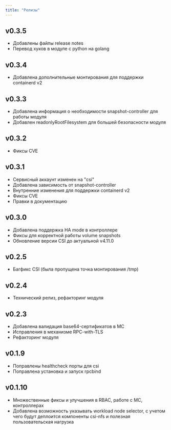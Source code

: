 ```yaml
---
title: "Релизы"
---
```


## v0.3.5

* Добавлены файлы release notes
* Перевод хуков в модуле c python на golang

## v0.3.4

* Добавлена дополнительные монтирования для поддержки containerd v2

## v0.3.3

* Добавлена информация о необходимости snapshot-controller для работы модуля
* Добавлен readonlyRootFilesystem для большей безопасности модуля

## v0.3.2

* Фиксы CVE

## v0.3.1

* Сервисный аккаунт изменен на "csi"
* Добавлена зависимость от snapshot-controller
* Внутренние изменения для поддержки containerd v2
* Фиксы CVE
* Правки в документацию

## v0.3.0

* Добавлена поддержка HA mode в контроллере
* Фиксы для корректной работы volume snapshots
* Обновление версии CSI до актуальной v4.11.0

## v0.2.5

* Багфикс CSI (была пропущена точка монтирования /tmp)

## v0.2.4

* Технический релиз, рефакторинг модуля

## v0.2.3

* Добавлена валидация base64-сертификатов в MC
* Исправления в механизме RPC-with-TLS
* Рефакторинг модуля

## v0.1.9

* Поправлены healthcheck порты для csi
* Поправлена установка и запуск rpcbind

## v0.1.10

* Множественные фиксы и улучшения в RBAC, работе с MC, контроллерах
* Добавлена возможность указывать workload node selector, с учетом чего будут деплоится компоненты csi-nfs и полезная пользовательская нагрузка
